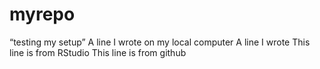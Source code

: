 # myrepo
“testing my setup”
A line I wrote on my local computer
A line I wrote
This line is from RStudio
This line is from github
